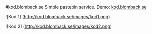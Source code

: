 #kod.blomback.se
Simple pastebin service.
Demo: [kod.blomback.se](http://kod.blomback.se)

![Kod 1]
(http://kod.blomback.se/images/kod1.png)

![Kod 2]
(http://kod.blomback.se/images/kod2.png)